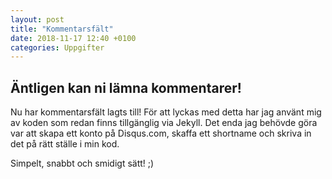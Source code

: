 ```yaml
---
layout: post
title: "Kommentarsfält"
date: 2018-11-17 12:40 +0100
categories: Uppgifter
---
```


## Äntligen kan ni lämna kommentarer!

Nu har kommentarsfält lagts till! 
För att lyckas med detta har jag använt mig av koden som redan finns tillgänglig via Jekyll. Det enda jag behövde göra
var att skapa ett konto på Disqus.com, skaffa ett shortname och skriva in det på rätt ställe i min kod. 

Simpelt, snabbt och smidigt sätt! ;) 